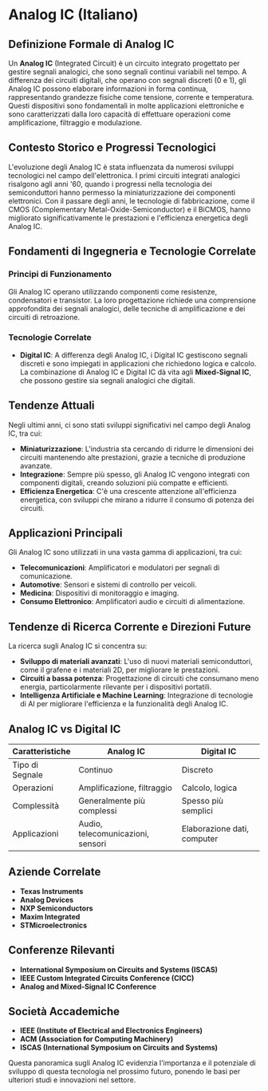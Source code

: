 # Analog IC (Italiano)

## Definizione Formale di Analog IC

Un **Analog IC** (Integrated Circuit) è un circuito integrato progettato per gestire segnali analogici, che sono segnali continui variabili nel tempo. A differenza dei circuiti digitali, che operano con segnali discreti (0 e 1), gli Analog IC possono elaborare informazioni in forma continua, rappresentando grandezze fisiche come tensione, corrente e temperatura. Questi dispositivi sono fondamentali in molte applicazioni elettroniche e sono caratterizzati dalla loro capacità di effettuare operazioni come amplificazione, filtraggio e modulazione.

## Contesto Storico e Progressi Tecnologici

L'evoluzione degli Analog IC è stata influenzata da numerosi sviluppi tecnologici nel campo dell'elettronica. I primi circuiti integrati analogici risalgono agli anni '60, quando i progressi nella tecnologia dei semiconduttori hanno permesso la miniaturizzazione dei componenti elettronici. Con il passare degli anni, le tecnologie di fabbricazione, come il CMOS (Complementary Metal-Oxide-Semiconductor) e il BiCMOS, hanno migliorato significativamente le prestazioni e l'efficienza energetica degli Analog IC.

## Fondamenti di Ingegneria e Tecnologie Correlate

### Principi di Funzionamento

Gli Analog IC operano utilizzando componenti come resistenze, condensatori e transistor. La loro progettazione richiede una comprensione approfondita dei segnali analogici, delle tecniche di amplificazione e dei circuiti di retroazione. 

### Tecnologie Correlate

- **Digital IC**: A differenza degli Analog IC, i Digital IC gestiscono segnali discreti e sono impiegati in applicazioni che richiedono logica e calcolo. La combinazione di Analog IC e Digital IC dà vita agli **Mixed-Signal IC**, che possono gestire sia segnali analogici che digitali.

## Tendenze Attuali

Negli ultimi anni, ci sono stati sviluppi significativi nel campo degli Analog IC, tra cui:

- **Miniaturizzazione**: L'industria sta cercando di ridurre le dimensioni dei circuiti mantenendo alte prestazioni, grazie a tecniche di produzione avanzate.
- **Integrazione**: Sempre più spesso, gli Analog IC vengono integrati con componenti digitali, creando soluzioni più compatte e efficienti.
- **Efficienza Energetica**: C'è una crescente attenzione all'efficienza energetica, con sviluppi che mirano a ridurre il consumo di potenza dei circuiti.

## Applicazioni Principali

Gli Analog IC sono utilizzati in una vasta gamma di applicazioni, tra cui:

- **Telecomunicazioni**: Amplificatori e modulatori per segnali di comunicazione.
- **Automotive**: Sensori e sistemi di controllo per veicoli.
- **Medicina**: Dispositivi di monitoraggio e imaging.
- **Consumo Elettronico**: Amplificatori audio e circuiti di alimentazione.

## Tendenze di Ricerca Corrente e Direzioni Future

La ricerca sugli Analog IC si concentra su:

- **Sviluppo di materiali avanzati**: L'uso di nuovi materiali semiconduttori, come il grafene e i materiali 2D, per migliorare le prestazioni.
- **Circuiti a bassa potenza**: Progettazione di circuiti che consumano meno energia, particolarmente rilevante per i dispositivi portatili.
- **Intelligenza Artificiale e Machine Learning**: Integrazione di tecnologie di AI per migliorare l'efficienza e la funzionalità degli Analog IC.

## Analog IC vs Digital IC

| Caratteristiche      | Analog IC                            | Digital IC                           |
|---------------------|-------------------------------------|-------------------------------------|
| Tipo di Segnale     | Continuo                            | Discreto                             |
| Operazioni          | Amplificazione, filtraggio          | Calcolo, logica                      |
| Complessità         | Generalmente più complessi          | Spesso più semplici                  |
| Applicazioni        | Audio, telecomunicazioni, sensori   | Elaborazione dati, computer          |

## Aziende Correlate

- **Texas Instruments**
- **Analog Devices**
- **NXP Semiconductors**
- **Maxim Integrated**
- **STMicroelectronics**

## Conferenze Rilevanti

- **International Symposium on Circuits and Systems (ISCAS)**
- **IEEE Custom Integrated Circuits Conference (CICC)**
- **Analog and Mixed-Signal IC Conference**

## Società Accademiche

- **IEEE (Institute of Electrical and Electronics Engineers)**
- **ACM (Association for Computing Machinery)**
- **ISCAS (International Symposium on Circuits and Systems)**

Questa panoramica sugli Analog IC evidenzia l'importanza e il potenziale di sviluppo di questa tecnologia nel prossimo futuro, ponendo le basi per ulteriori studi e innovazioni nel settore.